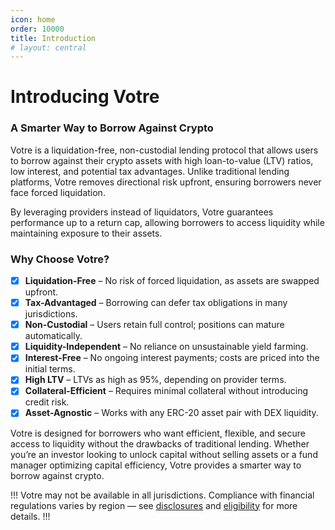 ```yaml
---
icon: home
order: 10000
title: Introduction
# layout: central
---
```


# Introducing Votre

### A Smarter Way to Borrow Against Crypto

Votre is a liquidation-free, non-custodial lending protocol that allows users to borrow against their crypto assets with high loan-to-value (LTV) ratios, low interest, and potential tax advantages. Unlike traditional lending platforms, Votre removes directional risk upfront, ensuring borrowers never face forced liquidation.

By leveraging providers instead of liquidators, Votre guarantees performance up to a return cap, allowing borrowers to access liquidity while maintaining exposure to their assets.

### Why Choose Votre?

- [x] **Liquidation-Free** – No risk of forced liquidation, as assets are swapped upfront.
- [x] **Tax-Advantaged** – Borrowing can defer tax obligations in many jurisdictions.
- [x] **Non-Custodial** – Users retain full control; positions can mature automatically.
- [x] **Liquidity-Independent** – No reliance on unsustainable yield farming.
- [x] **Interest-Free** – No ongoing interest payments; costs are priced into the initial terms.
- [x] **High LTV** – LTVs as high as 95%, depending on provider terms.
- [x] **Collateral-Efficient** – Requires minimal collateral without introducing credit risk.
- [x] **Asset-Agnostic** – Works with any ERC-20 asset pair with DEX liquidity.

Votre is designed for borrowers who want efficient, flexible, and secure access to liquidity without the drawbacks of traditional lending. Whether you’re an investor looking to unlock capital without selling assets or a fund manager optimizing capital efficiency, Votre provides a smarter way to borrow against crypto.

!!!
Votre may not be available in all jurisdictions. Compliance with financial regulations varies by region — see [disclosures](./legal/Disclosures.md) and [eligibility](./legal/Eligibility.md) for more details.
!!!
